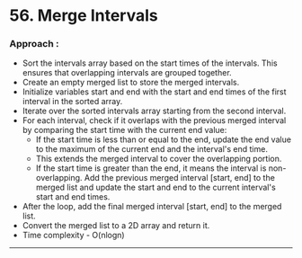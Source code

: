 # 56. Merge Intervals
 
### Approach :
- Sort the intervals array based on the start times of the intervals. This ensures that overlapping intervals are grouped together.
- Create an empty merged list to store the merged intervals.
- Initialize variables start and end with the start and end times of the first interval in the sorted array.
- Iterate over the sorted intervals array starting from the second interval.
- For each interval, check if it overlaps with the previous merged interval by comparing the start time with the current end value:
    - If the start time is less than or equal to the end, update the end value to the maximum of the current end and the interval's end time.
    - This extends the merged interval to cover the overlapping portion.
    - If the start time is greater than the end, it means the interval is non-overlapping. Add the previous merged interval [start, end] to the merged list and update the start and end to the current interval's start and end times.
- After the loop, add the final merged interval [start, end] to the merged list.
- Convert the merged list to a 2D array and return it.
- Time complexity - O(nlogn)

___
